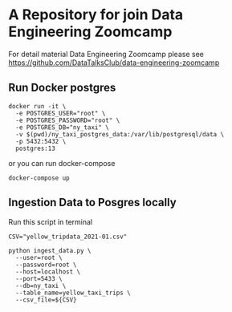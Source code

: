 
# A Repository for join Data Engineering Zoomcamp

For detail material Data Engineering Zoomcamp please see https://github.com/DataTalksClub/data-engineering-zoomcamp

## Run Docker postgres
```
docker run -it \
  -e POSTGRES_USER="root" \
  -e POSTGRES_PASSWORD="root" \
  -e POSTGRES_DB="ny_taxi" \
  -v $(pwd)/ny_taxi_postgres_data:/var/lib/postgresql/data \
  -p 5432:5432 \
  postgres:13
```

or you can run docker-compose
```
docker-compose up
```

## Ingestion Data to Posgres locally
Run this script in terminal

```
CSV="yellow_tripdata_2021-01.csv"

python ingest_data.py \
  --user=root \
  --password=root \
  --host=localhost \
  --port=5433 \
  --db=ny_taxi \
  --table_name=yellow_taxi_trips \
  --csv_file=${CSV}
  ```
